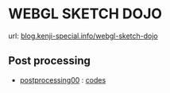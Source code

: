 # WEBGL SKETCH DOJO

url: [blog.kenji-special.info/webgl-sketch-dojo](http://blog.kenji-special.info/webgl-sketch-dojo/)

## Post processing
-  [postprocessing00](http://blog.kenji-special.info/webgl-sketch-dojo/postprocessing00/) : [codes](https://github.com/kenjiSpecial/webgl-sketch-dojo/blob/master/sketches/theme/post-processing/postprocessing00/app.js)